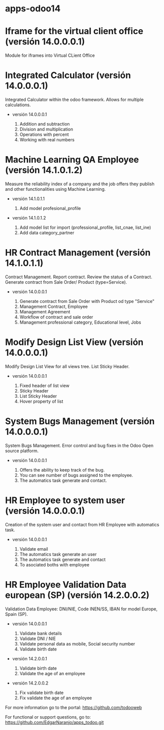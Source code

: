 # apps-odoo14

# Iframe for the virtual client office (versión 14.0.0.0.1)

Module for iframes into Virtual CLient Office

# Integrated Calculator (versión 14.0.0.0.1)

Integrated Calculator within the odoo framework. Allows for multiple calculations.

 * versión 14.0.0.0.1
   
   1. Addition and subtraction
   2. Division and multiplication
   3. Operations with percent
   4. Working with real numbers

# Machine Learning QA Employee (versión 14.1.0.1.2)

Measure the reliability index of a company and the job offers they publish and other functionalities using Machine Learning.

 * versión 14.1.0.1.1
   
   1. Add model profesional_profile

 * versión 14.1.0.1.2
   
   1. Add model list for import (professional_profile, list_cnae, list_ine)
   2. Add data category_partner

# HR Contract Management (versión 14.1.0.1.1)

Contract Management. Report contract. Review the status of a Contract. Generate contract from Sale Order/ Product (type=Service).

 * versión 14.0.0.0.1
   
   1. Generate contract from Sale Order with Product od type "Service"
   2. Management Contract, Employee
   3. Management Agreement
   4. Workflow of contract and sale order
   5. Management professional category, Educational level, Jobs

# Modify Design List View (versión 14.0.0.0.1)

Modify Design List View for all views tree. List Sticky Header.

 * versión 14.0.0.0.1
   
   1. Fixed header of list view
   2. Sticky Header
   3. List Sticky Header
   4. Hover property of list

# System Bugs Management (versión 14.0.0.0.1)

System Bugs Management. Error control and bug fixes in the Odoo Open source platform.

 * versión 14.0.0.0.1
   
   1. Offers the ability to keep track of the bug.
   2. You can see number of bugs assigned to the employee.
   3. The automatics task generate and contact.

# HR Employee to system user (versión 14.0.0.0.1)

Creation of the system user and contact from HR Employee with automatics task.

 * versión 14.0.0.0.1
   
   1. Validate email
   2. The automatics task generate an user
   3. The automatics task generate and contact
   4. To asociated boths with employee

# HR Employee Validation Data  european (SP) (versión 14.2.0.0.2)

Validation Data Employee: DNI/NIE, Code INEN/SS, IBAN for model Europe, Spain (SP).

 * versión 14.0.0.0.1
   
   1. Validate bank details
   2. Validate DNI / NIE
   3. Validate personal data as mobile, Social security number
   4. Validate birth date

* versión 14.2.0.0.1

   1. Validate birth date
   2. Validate the age of an employee

* versión 14.2.0.0.2

   1. Fix validate birth date
   2. Fix validate the age of an employee

For more information go to the portal: https://github.com/todooweb

For functional or support questions, go to: https://github.com/EdgarNaranjo/apps_todoo.git